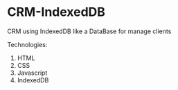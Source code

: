 # CRM-IndexedDB
CRM  using IndexedDB like a DataBase for manage clients

Technologies:
1. HTML
2. CSS
3. Javascript
4. IndexedDB
